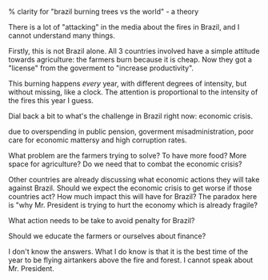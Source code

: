 % clarity for "brazil burning trees vs the world" - a theory

There is a lot of "attacking" in the media about the fires in Brazil, and I
cannot understand many things.

Firstly, this is not Brazil alone. All 3 countries involved have a simple
attitude towards agriculture: the farmers burn because it is cheap. Now they
got a "license" from the goverment to "increase productivity".

This burning happens _every_ year, with different degrees of intensity, but
without missing, like a clock. The attention is proportional to the intensity
of the fires this year I guess.

Dial back a bit to what's the challenge in Brazil right now: economic crisis.

<opinion>
due to overspending in public pension, goverment misadministration, poor care
for economic mattersy and high corruption rates.
</opinion>



What problem are the farmers trying to solve? To have more food? More space for
agriculture? Do we need that to combat the economic crisis?

Other countries are already discussing what economic actions they will take
against Brazil. Should we expect the economic crisis to get worse if those
countries act? How much impact this will have for Brazil? The paradox here is
"why Mr. President is trying to hurt the economy which is already fragile?

What action needs to be take to avoid penalty for Brazil?

Should we educate the farmers or ourselves about finance?

I don't know the answers. What I do know is that it is the best time of the
year to be flying airtankers above the fire and forest. I cannot speak about
Mr. President.
